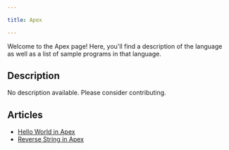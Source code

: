 ```yaml
---

title: Apex

---
```


Welcome to the Apex page! Here, you'll find a description of the language as well as a list of sample programs in that language.

## Description

No description available. Please consider contributing.

## Articles

- [Hello World in Apex](https://sampleprograms.io/projects/hello-world/apex)
- [Reverse String in Apex](https://sampleprograms.io/projects/reverse-string/apex)